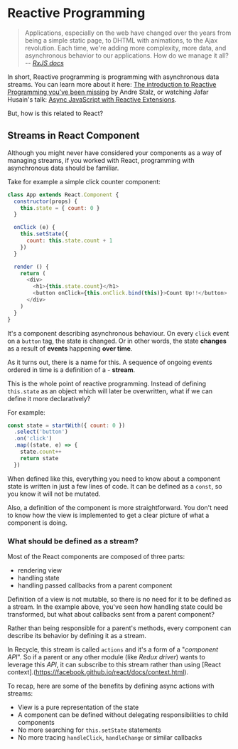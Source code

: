 # Reactive Programming
> Applications, especially on the web have changed over the years from being a simple static page, 
> to DHTML with animations, to the Ajax revolution. 
> Each time, we're adding more complexity, more data, and asynchronous behavior to our applications. 
> How do we manage it all? 
> -- <cite>[RxJS docs](https://github.com/Reactive-Extensions/RxJS#the-need-to-go-reactive)</cite>

In short, Reactive programming is programming with asynchronous data streams.
You can learn more about it here: [The introduction to Reactive Programming you've been missing](https://gist.github.com/staltz/868e7e9bc2a7b8c1f754)
by Andre Stalz, or watching Jafar Husain's talk: [Async JavaScript with Reactive Extensions](https://www.youtube.com/watch?v=XRYN2xt11Ek).

But, how is this related to React?

## Streams in React Component

Although you might never have considered your components as a way of managing streams,
if you worked with React, programming with asynchronous data should be familiar.

Take for example a simple click counter component:

```javascript
class App extends React.Component {
  constructor(props) {
    this.state = { count: 0 }
  }

  onClick (e) {
    this.setState({
      count: this.state.count + 1
    })
  }

  render () {
    return (
      <div>
        <h1>{this.state.count}</h1>
        <button onClick={this.onClick.bind(this)}>Count Up!!</button>
      </div>
    )
  }
}
```

It's a component describing asynchronous behaviour. On every `click` event on a `button` tag, the state is changed.
Or in other words, the state **changes** as a result of **events** happening **over time**.

As it turns out, there is a name for this.
A sequence of ongoing events ordered in time is a definition of a - **stream**. 

This is the whole point of reactive programming. 
Instead of defining `this.state` as an object which will later be overwritten, what if we can define it more declaratively?

For example:

```javascript
const state = startWith({ count: 0 })
  .select('button')
  .on('click')
  .map((state, e) => {
    state.count++
    return state
  })
```

When defined like this, everything you need to know about a component state is written in just a few lines of code.
It can be defined as a `const`, so you know it will not be mutated.

Also, a definition of the component is more straightforward.
You don't need to know how the view is implemented to get a clear picture of what a component is doing.

### What should be defined as a stream?

Most of the React components are composed of three parts:
 - rendering view
 - handling state
 - handling passed callbacks from a parent component

Definition of a view is not mutable, so there is no need for it to be defined as a stream.
In the example above, you've seen how handling state could be transformed,
but what about callbacks sent from a parent component?

Rather than being responsible for a parent's methods,
every component can describe its behavior by defining it as a stream. 

In Recycle, this stream is called `actions` and it's a form of a "*component API*".
So if a parent or any other module (like *Redux driver*) wants to leverage this *API*, 
it can subscribe to this stream rather than using [React context].(https://facebook.github.io/react/docs/context.html).

To recap, here are some of the benefits by defining async actions with streams:
- View is a pure representation of the state
- A component can be defined without delegating responsibilities to child components
- No more searching for `this.setState` statements
- No more tracing `handleClick`, `handleChange` or similar callbacks
